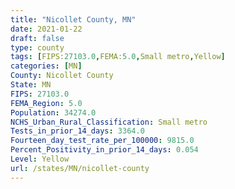 ```yaml
---
title: "Nicollet County, MN"
date: 2021-01-22
draft: false
type: county
tags: [FIPS:27103.0,FEMA:5.0,Small metro,Yellow]
categories: [MN]
County: Nicollet County
State: MN
FIPS: 27103.0
FEMA_Region: 5.0
Population: 34274.0
NCHS_Urban_Rural_Classification: Small metro
Tests_in_prior_14_days: 3364.0
Fourteen_day_test_rate_per_100000: 9815.0
Percent_Positivity_in_prior_14_days: 0.054
Level: Yellow
url: /states/MN/nicollet-county
---
```



